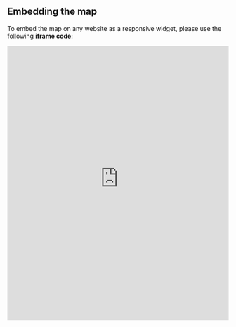 ## Embedding the map

To embed the map on any website as a responsive widget, please use the following **iframe code**:

<iframe title="Euranet Map" aria-label="Map" id="euranet-map-old-age-dependency" src="https://map-old-age-dependency.vercel.app" scrolling="no" frameborder="0"style="width: 0; min-width: 100% !important; border: none;" height="624"></iframe><script type="text/javascript">window.addEventListener("message",e=>{if("https://map-old-age-dependency.vercel.app"!==e.origin)return;let t=e.data;if(t.height){document.getElementById("euranet-map-old-age-dependency").height=t.height+"px"}},!1)</script>
